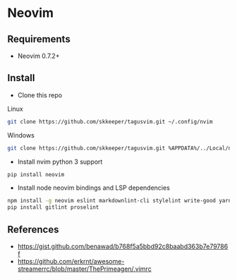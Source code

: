 # Neovim

## Requirements

- Neovim 0.7.2+

## Install

- Clone this repo

Linux

```bash
git clone https://github.com/skkeeper/tagusvim.git ~/.config/nvim
```

Windows

```bash
git clone https://github.com/skkeeper/tagusvim.git %APPDATA%/../Local/nvim
```

- Install nvim python 3 support

```bash
pip install neovim
```

- Install node neovim bindings and LSP dependencies

```bash
npm install -g neovim eslint markdownlint-cli stylelint write-good yarn vscode-langservers-extracted vim-language-server emmet-ls yaml-language-server alex
pip install gitlint proselint
```

## References

- <https://gist.github.com/benawad/b768f5a5bbd92c8baabd363b7e79786f>
- <https://github.com/erkrnt/awesome-streamerrc/blob/master/ThePrimeagen/.vimrc>
